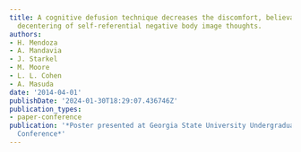 ```yaml
---
title: A cognitive defusion technique decreases the discomfort, believability, and
  decentering of self-referential negative body image thoughts.
authors:
- H. Mendoza
- A. Mandavia
- J. Starkel
- M. Moore
- L. L. Cohen
- A. Masuda
date: '2014-04-01'
publishDate: '2024-01-30T18:29:07.436746Z'
publication_types:
- paper-conference
publication: '*Poster presented at Georgia State University Undergraduate Research
  Conference*'
---
```

